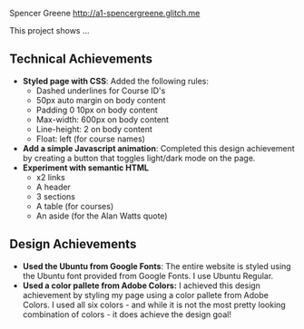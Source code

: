 Spencer Greene
http://a1-spencergreene.glitch.me

This project shows ...

## Technical Achievements

- **Styled page with CSS**: Added the following rules:
  - Dashed underlines for Course ID's
  - 50px auto margin on body content
  - Padding 0 10px on body content
  - Max-width: 600px on body content
  - Line-height: 2 on body content
  - Float: left (for course names)
- **Add a simple Javascript animation**: Completed this design achievement by creating a button that toggles light/dark mode on the page.
- **Experiment with semantic HTML**
  - x2 links
  - A header
  - 3 sections
  - A table (for courses)
  - An aside (for the Alan Watts quote)

## Design Achievements

- **Used the Ubuntu from Google Fonts**: The entire website is styled using the Ubuntu font provided from Google Fonts. I use Ubuntu Regular.
- **Used a color pallete from Adobe Colors:** I achieved this design achievement by styling my page using a color pallete from Adobe Colors. I used all six colors - and while it is not the most pretty looking combination of colors - it does achieve the design goal!
